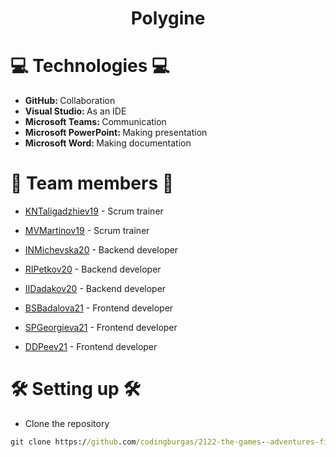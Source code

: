 <h1 align = "center"> Polygine </h1>

# 💻 Technologies 💻	
- <b> GitHub: </b>  Collaboration
- <b> Visual Studio: </b>  As an IDE
- <b> Microsoft Teams: </b>  Communication
- <b> Microsoft PowerPoint: </b>  Making presentation
- <b> Microsoft Word: </b>  Making documentation
 
# 👥 Team members 👥    
- [KNTaligadzhiev19](https://github.com/KNTaligadzhiev19) - Scrum trainer    
   
 
- [MVMartinov19](https://github.com/MVMartinov19) - Scrum trainer   


- [INMichevska20](https://github.com/INMichevska20) - Backend developer    
    

- [RIPetkov20](https://github.com/RIPetkov20) - Backend developer    
    
 
- [IIDadakov20](https://github.com/IIDadakov20) - Backend developer    
    
 
- [BSBadalova21](https://github.com/BSBadalova21) - Frontend developer    
      
 
- [SPGeorgieva21](https://github.com/SPGeorgieva21) - Frontend developer    
      
 
- [DDPeev21](https://github.com/DDPeev21) - Frontend developer     
   

# 🛠 Setting up 🛠
- Clone the repository
 ```cmd
 git clone https://github.com/codingburgas/2122-the-games--adventures-final-project-mvmartinov19.git
 ```